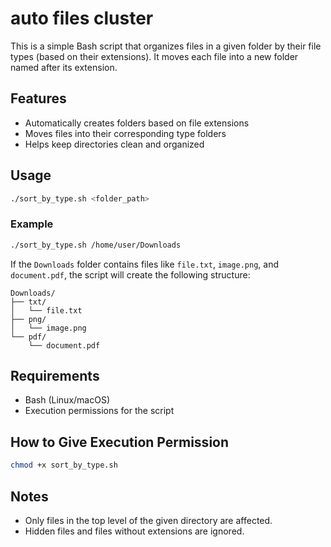 # auto files cluster

This is a simple Bash script that organizes files in a given folder by their file types (based on their extensions). It moves each file into a new folder named after its extension.

## Features
- Automatically creates folders based on file extensions
- Moves files into their corresponding type folders
- Helps keep directories clean and organized

## Usage
```bash
./sort_by_type.sh <folder_path>
```

### Example
```bash
./sort_by_type.sh /home/user/Downloads
```

If the `Downloads` folder contains files like `file.txt`, `image.png`, and `document.pdf`, the script will create the following structure:
```
Downloads/
├── txt/
│   └── file.txt
├── png/
│   └── image.png
└── pdf/
    └── document.pdf
```

## Requirements
- Bash (Linux/macOS)
- Execution permissions for the script

## How to Give Execution Permission
```bash
chmod +x sort_by_type.sh
```

## Notes
- Only files in the top level of the given directory are affected.
- Hidden files and files without extensions are ignored.

